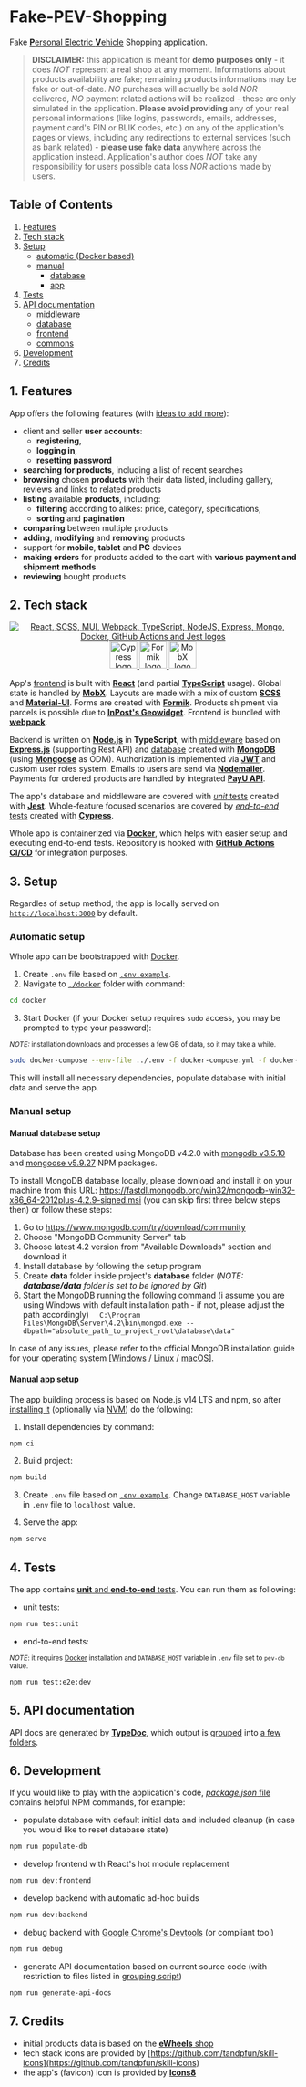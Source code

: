 # Fake-PEV-Shopping
Fake [**P**ersonal **E**lectric **V**ehicle](https://en.wikipedia.org/wiki/Personal_transporter#Types) Shopping application.

>**DISCLAIMER:** this application is meant for **demo purposes only** - it does *NOT* represent a real shop at any moment. Informations about products availability are fake; remaining products informations may be fake or out-of-date. *NO* purchases will actually be sold *NOR* delivered, *NO* payment related actions will be realized - these are only simulated in the application. **Please avoid providing** any of your real personal informations (like logins, passwords, emails, addresses, payment card's PIN or BLIK codes, etc.) on any of the application's pages or views, including any redirections to external services (such as bank related) - **please use fake data** anywhere across the application instead. Application's author does *NOT* take any responsibility for users possible data loss *NOR* actions made by users.

## Table of Contents
1. [Features](#1-features)
2. [Tech stack](#2-tech-stack)
3. [Setup](#3-setup)
    - [automatic (Docker based)](#automatic-setup)
    - [manual](#manual-setup)
        - [database](#manual-database-setup)
        - [app](#manual-app-setup)
4. [Tests](#4-tests)
5. [API documentation](#5-api-documentation)
    - [middleware](https://github.com/ScriptyChris/Fake-PEV-Shopping/blob/develop/api-docs/middleware.md)
    - [database](https://github.com/ScriptyChris/Fake-PEV-Shopping/blob/develop/api-docs/database.md)
    - [frontend](https://github.com/ScriptyChris/Fake-PEV-Shopping/blob/develop/api-docs/frontend.md)
    - [commons](https://github.com/ScriptyChris/Fake-PEV-Shopping/blob/develop/api-docs/commons.md)
6. [Development](#6-development)
7. [Credits](#7-credits)

## 1. Features
App offers the following features (with [ideas to add more](https://github.com/ScriptyChris/Fake-PEV-Shopping/issues?q=is%3Aopen+is%3Aissue+label%3Aenhancement)):
- client and seller **user accounts**:
    - **registering**,
    - **logging in**,
    - **resetting password**
- **searching for products**, including a list of recent searches
- **browsing** chosen **products** with their data listed, including gallery, reviews and links to related products
- **listing** available **products**, including:
    - **filtering** according to alikes: price, category, specifications,
    - **sorting** and **pagination**
- **comparing** between multiple products
- **adding**, **modifying** and **removing** products
- support for **mobile**, **tablet** and **PC** devices
- **making orders** for products added to the cart with **various payment and shipment methods**
- **reviewing** bought products
## 2. Tech stack
<p align="center">
  <a href="https://skillicons.dev">
    <img src="https://skillicons.dev/icons?i=react,scss,mui,webpack,typescript,nodejs,express,mongo,docker,githubactions,jest" alt="React, SCSS, MUI, Webpack, TypeScript, NodeJS, Express, Mongo, Docker, GitHub Actions and Jest logos" title="React, SCSS, MUI, Webpack, TypeScript, NodeJS, Express, Mongo, Docker, GitHub Actions and Jest" />
  </a>
  <a href="https://www.cypress.io">
    <img src="https://www.cypress.io/favicon.svg" alt="Cypress logo" title="Cypress" width="48" height="48" />
  </a>
  <a href="https://formik.org">
    <img src="https://formik.org/images/favicon.png" alt="Formik logo" title="Formik" width="48" height="48"/>
  </a>
  <a href="https://mobx.js.org">
    <img src="https://mobx.js.org/img/favicon.png" alt="MobX logo" title="MobX" width="48" height="48"/>
  </a>
</p>

App's [frontend](https://github.com/ScriptyChris/Fake-PEV-Shopping/blob/develop/src/frontend) is built with [**React**](https://reactjs.org/) (and partial [**TypeScript**](https://typescriptlang.org/) usage). Global state is handled by [**MobX**](https://mobx.js.org/). Layouts are made with a mix of custom [**SCSS**](http://sass-lang.com/) and [**Material-UI**](https://v4.mui.com/). Forms are created with [**Formik**](https://formik.org/). Products shipment via parcels is possible due to [**InPost's Geowidget**](https://dokumentacja-inpost.atlassian.net/wiki/spaces/PL/pages/7438409/Geowidget+v4+User+s+Guide+Old). Frontend is bundled with [**webpack**](http://webpackjs.org/).

Backend is written on [**Node.js**](https://nodejs.org/) in **TypeScript**, with [middleware](https://github.com/ScriptyChris/Fake-PEV-Shopping/blob/develop/src/middleware) based on [**Express.js**](https://expressjs.com/) (supporting Rest API) and [database](https://github.com/ScriptyChris/Fake-PEV-Shopping/blob/develop/src/database) created with [**MongoDB**](https://www.mongodb.com/) (using [**Mongoose**](https://mongoosejs.com/) as ODM). Authorization is implemented via [**JWT**](https://www.npmjs.com/package/jsonwebtoken) and custom user roles system. Emails to users are send via [**Nodemailer**](https://www.npmjs.com/package/nodemailer). Payments for ordered products are handled by integrated [**PayU API**](https://developers.payu.com/en/).

The app's database and middleware are covered with [*unit* tests](https://github.com/ScriptyChris/Fake-PEV-Shopping/blob/develop/test/unit) created with [**Jest**](https://jestjs.io/). Whole-feature focused scenarios are covered by [*end-to-end* tests](https://github.com/ScriptyChris/Fake-PEV-Shopping/blob/develop/test/e2e) created with [**Cypress**](https://www.cypress.io/).

Whole app is containerized via [**Docker**](https://docker.com/), which helps with easier setup and executing end-to-end tests. Repository is hooked with [**GitHub Actions CI/CD**](https://docs.github.com/en/actions) for integration purposes.
## 3. Setup
Regardles of setup method, the app is locally served on [`http://localhost:3000`](http://localhost:3000) by default.
### Automatic setup
Whole app can be bootstrapped with [Docker](https://www.docker.com/).
1. Create `.env` file based on [`.env.example`](https://github.com/ScriptyChris/Fake-PEV-Shopping/blob/develop/.env.example).
2. Navigate to [`./docker`](https://github.com/ScriptyChris/Fake-PEV-Shopping/blob/develop/docker) folder with command:
```sh
cd docker
```

3. Start Docker (if your Docker setup requires `sudo` access, you may be prompted to type your password):

<small>*NOTE:* installation downloads and processes a few GB of data, so it may take a while.</small>
```sh
sudo docker-compose --env-file ../.env -f docker-compose.yml -f docker-compose.app-standalone-volumes.yml up
```

This will install all necessary dependencies, populate database with initial data and serve the app.

### Manual setup
#### Manual database setup
Database has been created using MongoDB v4.2.0 with [mongodb v3.5.10](https://www.npmjs.com/package/mongodb/v/3.5.10) and [mongoose v5.9.27](https://www.npmjs.com/package/mongoose/v/5.9.27) NPM packages.

To install MongoDB database locally, please download and install it on your machine from this URL: https://fastdl.mongodb.org/win32/mongodb-win32-x86_64-2012plus-4.2.9-signed.msi (you can skip first three below steps then) or follow these steps:
1. Go to https://www.mongodb.com/try/download/community
2. Choose "MongoDB Community Server" tab
3. Choose latest 4.2 version from "Available Downloads" section and download it
4. Install database by following the setup program
5. Create **data** folder inside project's **database** folder (*NOTE: **database/data** folder is set to be ignored by Git*)
6. Start the MongoDB running the following command (i assume you are using Windows with default installation path - if not, please adjust the path accordingly)
`  C:\Program Files\MongoDB\Server\4.2\bin\mongod.exe --dbpath="absolute_path_to_project_root\database\data"`

In case of any issues, please refer to the official MongoDB installation guide for your operating system [[Windows](https://docs.mongodb.com/v4.2/tutorial/install-mongodb-on-windows/) / [Linux](https://docs.mongodb.com/v4.2/administration/install-on-linux/) / [macOS](https://docs.mongodb.com/v4.2/tutorial/install-mongodb-on-os-x/)].

#### Manual app setup
The app building process is based on Node.js v14 LTS and npm, so after [installing it](https://nodejs.org/download/release/latest-fermium/) (optionally via [NVM](https://github.com/nvm-sh/nvm)) do the following:
1. Install dependencies by command:
```sh
npm ci
```
2. Build project:
```sh
npm build
```
3. Create `.env` file based on [`.env.example`](https://github.com/ScriptyChris/Fake-PEV-Shopping/blob/develop/.env.example). Change `DATABASE_HOST` variable in `.env` file to `localhost` value.

4. Serve the app:
```sh
npm serve
```

## 4. Tests
The app contains [**unit** and **end-to-end** tests](#2-tech-stack). You can run them as following:
- unit tests:
```sh
npm run test:unit
```
- end-to-end tests:

<small>*NOTE*: it requires [Docker](https://www.docker.com/) installation and `DATABASE_HOST` variable in `.env` file set to `pev-db` value.</small>
```sh
npm run test:e2e:dev
```

## 5. API documentation
API docs are generated by [**TypeDoc**](https://npmjs.com/package/typedoc), which output is [grouped](https://github.com/ScriptyChris/Fake-PEV-Shopping/blob/develop/generate-grouped-api-docs.js) into [a few folders](https://github.com/ScriptyChris/Fake-PEV-Shopping/blob/develop/api-docs).

## 6. Development
If you would like to play with the application's code, [*package.json* file](https://github.com/ScriptyChris/Fake-PEV-Shopping/blob/develop/package.json) contains helpful NPM commands, for example:
- populate database with default initial data and included cleanup (in case you would like to reset database state)
```sh
npm run populate-db
```
- develop frontend with React's hot module replacement
```sh
npm run dev:frontend
```
- develop backend with automatic ad-hoc builds
```sh
npm run dev:backend
```
- debug backend with [Google Chrome's Devtools](https://nodejs.org/en/docs/guides/debugging-getting-started/#inspector-clients) (or compliant tool)
```sh
npm run debug
```
- generate API documentation based on current source code (with restriction to files listed in [grouping script](https://github.com/ScriptyChris/Fake-PEV-Shopping/blob/develop/generate-grouped-api-docs.js))
```sh
npm run generate-api-docs
```

## 7. Credits
- initial products data is based on the [**eWheels** shop](https://www.ewheels.com/)
- tech stack icons are provided by [https://github.com/tandpfun/skill-icons](https://github.com/tandpfun/skill-icons)
- the app's (favicon) icon is provided by [**Icons8**](https://icons8.com)
